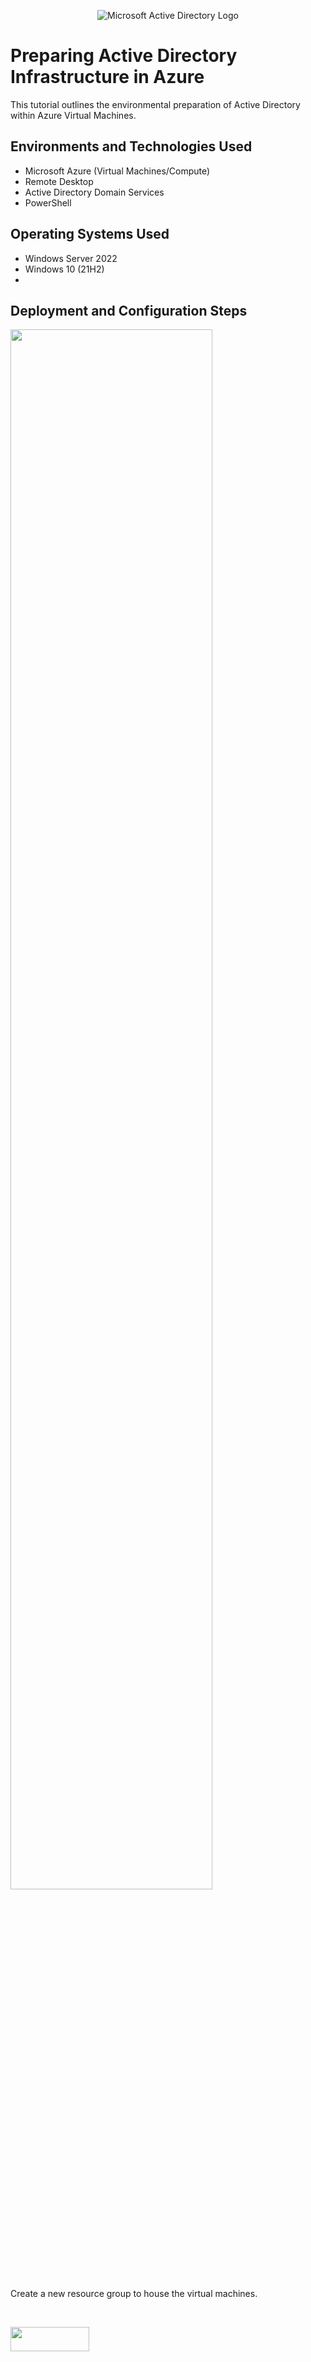 <p align="center">
<img src="https://i.imgur.com/pU5A58S.png" alt="Microsoft Active Directory Logo"/>
</p>

<h1>Preparing Active Directory Infrastructure in Azure</h1>
This tutorial outlines the environmental preparation of Active Directory within Azure Virtual Machines.<br />


<h2>Environments and Technologies Used</h2>

- Microsoft Azure (Virtual Machines/Compute)
- Remote Desktop
- Active Directory Domain Services
- PowerShell

<h2>Operating Systems Used </h2>

- Windows Server 2022
- Windows 10 (21H2)
- 

<h2>Deployment and Configuration Steps</h2>

<p>
<img src="https://github.com/user-attachments/assets/d0f3079d-2794-4bf2-88c0-141fccc7fcd6" height="80%" width="80%" />
</p>
<p>
Create a new resource group to house the virtual machines.
</p>
<br />

<p>
<img src="https://github.com/user-attachments/assets/6ed05a60-8556-4e44-a6cf-015914d9f096" height="10%" width="50%" />
</p>
<p>
Create a virtual network (you can allow Azure to create it automatically as well)
</p>
<br />

<p>
<img src="https://i.imgur.com/DJmEXEB.png" height="80%" width="80%" />
</p>
<p>
Lorem ipsum dolor sit amet, consectetur adipiscing elit, sed do eiusmod tempor incididunt ut labore et dolore magna aliqua. Ut enim ad minim veniam, quis nostrud exercitation ullamco laboris nisi ut aliquip ex ea commodo consequat. Duis aute irure dolor in reprehenderit in voluptate velit esse cillum dolore eu fugiat nulla pariatur.
</p>
<br />

